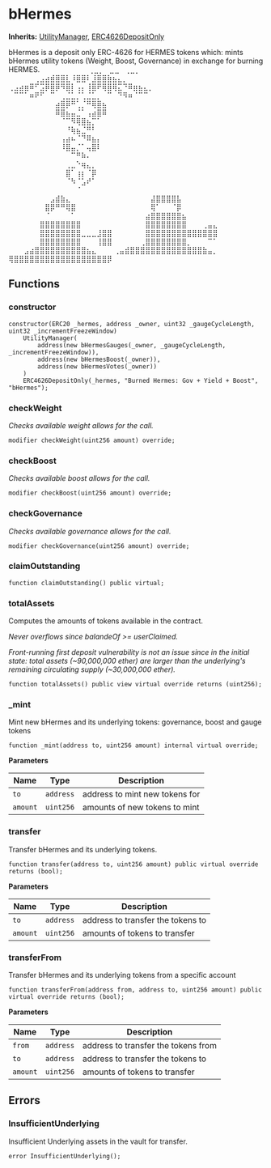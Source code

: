 # bHermes

**Inherits:**
[UtilityManager](/hermes/UtilityManager.sol/abstract.UtilityManager.md), [ERC4626DepositOnly](/erc-4626/ERC4626DepositOnly.sol/abstract.ERC4626DepositOnly.md)

bHermes is a deposit only ERC-4626 for HERMES tokens which:
mints bHermes utility tokens (Weight, Boost, Governance)
in exchange for burning HERMES.
⠀⠀⠀⠀⠀⠀⠀⠀⠀⢀⣀⡀⠀⣀⣀⠀⢀⣀⡀⠀⠀⠀⠀⠀⠀⠀⠀⠀⠀
⠀⠀⠀⠀⠀⢀⣠⣴⣾⣿⣿⣇⠸⣿⣿⠇⣸⣿⣿⣷⣦⣄⡀⠀⠀⠀⠀⠀⠀
⢀⣠⣴⣶⠿⠋⣩⡿⣿⡿⠻⣿⡇⢠⡄⢸⣿⠟⢿⣿⢿⣍⠙⠿⣶⣦⣄⡀⠀
⠀⠉⠉⠁⠶⠟⠋⠀⠉⠀⢀⣈⣁⡈⢁⣈⣁⡀⠀⠉⠀⠙⠻⠶⠈⠉⠉⠀⠀
⠀⠀⠀⠀⠀⠀⠀⠀⠀⣴⣿⡿⠛⢁⡈⠛⢿⣿⣦⠀⠀⠀⠀⠀⠀⠀⠀⠀⠀
⠀⠀⠀⠀⠀⠀⠀⠀⠀⠿⣿⣦⣤⣈⠁⢠⣴⣿⠿⠀⠀⠀⠀⠀⠀⠀⠀⠀⠀
⠀⠀⠀⠀⠀⠀⠀⠀⠀⠀⠈⠉⠻⢿⣿⣦⡉⠁⠀⠀⠀⠀⠀⠀⠀⠀⠀⠀⠀
⠀⠀⠀⠀⠀⠀⠀⠀⠀⠀⠀⠘⢷⣦⣈⠛⠃⠀⠀⠀⠀⠀⠀⠀⠀⠀⠀⠀⠀
⠀⠀⠀⠀⠀⠀⠀⠀⠀⠀⢠⣴⠦⠈⠙⠿⣦⡄⠀⠀⠀⠀⠀⠀⠀⠀⠀⠀⠀
⠀⠀⠀⠀⠀⠀⠀⠀⠀⠀⠸⣿⣤⡈⠁⢤⣿⠇⠀⠀⠀⠀⠀⠀⠀⠀⠀⠀⠀
⠀⠀⠀⠀⠀⠀⠀⠀⠀⠀⠀⠀⠉⠛⠷⠄⠀⠀⠀⠀⠀⠀⠀⠀⠀⠀⠀⠀⠀
⠀⠀⠀⠀⠀⠀⠀⠀⠀⠀⠀⢀⣀⠑⢶⣄⡀⠀⠀⠀⠀⠀⠀⠀⠀⠀⠀⠀⠀
⠀⠀⠀⠀⠀⠀⠀⠀⠀⠀⠀⣿⠁⢰⡆⠈⡿⠀⠀⠀⠀⠀⠀⠀⠀⠀⠀⠀⠀
⠀⠀⠀⠀⠀⠀⠀⠀⠀⠀⠀⠈⠳⠈⣡⠞⠁⠀⠀⠀⠀⠀⠀⠀⠀⠀⠀⠀⠀
⠀⠀⠀⠀⠀⠀⠀⠀⠀⠀⠀⠀⠀⠈⠀⠀⠀⠀⠀⠀⠀⠀⠀⠀⠀⠀⠀⠀⠀
⠀⠀⠀⠀⠀⠀⠀⠀⣠⣾⣷⣄⠀⠀⠀⠀⠀⠀⠀⠀
⠀⠀⠀⠀⠀⠀⠀⣼⣿⣿⣿⣿⣧⠀⠀⠀⠀⠀⠀⠀
⠀⠀⠀⠀⠀⠀⠀⣿⡿⠛⠛⢿⣿⠀⠀⠀⠀⠀⠀⠀
⠀⠀⠀⠀⠀⠀⠀⢿⠁⠀⠀⠈⡿⠀⠀⠀⠀⠀⠀⠀
⠀⠀⠀⠀⠀⠀⠀⠈⠀⠀⠀⠀⠁⠀⠀⠀⠀⠀⠀⠀
⠀⠀⠀⠀⠀⠀⣴⣿⣿⣿⣿⣿⣿⣦⠀⠀⠀⠀⠀⠀
⠀⠀⠀⠀⠀⠀⣿⣿⣿⣿⣿⣿⣿⣿⠀⠀⠀⠀⠀⠀
⠀⠀⠀⠀⠀⠀⣿⣿⣿⣿⣿⣿⣿⣿⠀⠀⠀⢀⣤⣄
⠀⠀⠀⠀⠀⠀⣿⣿⣿⣿⣿⣿⣿⣿⣀⣀⣀⣸⣿⣿
⠀⠀⠀⠀⠀⠀⣿⣿⣿⣿⣿⣿⣿⣿⣿⣿⣿⣿⣿⣿
⠀⠀⠀⠀⠀⠀⣿⣿⣿⣿⣿⣿⣿⣿⠀⠀⠀⢸⣿⣿
⠀⠀⠀⠀⠀⢀⣿⣿⣿⣿⣿⣿⣿⣿⡀⠀⠀⠀⠉⠁
⠀⠀⠀⣠⣴⣿⣿⣿⣿⣿⣿⣿⣿⣿⣿⣦⣄⠀⠀⠀
⢀⣤⣾⣿⣿⣿⣿⣿⣿⣿⣿⣿⣿⣿⣿⣿⣿⣷⣤⡀
⢿⣿⣿⣿⣿⣿⣿⣿⣿⣿⣿⣿⣿⣿⣿⣿⣿⣿⣿⡿


## Functions
### constructor


```solidity
constructor(ERC20 _hermes, address _owner, uint32 _gaugeCycleLength, uint32 _incrementFreezeWindow)
    UtilityManager(
        address(new bHermesGauges(_owner, _gaugeCycleLength, _incrementFreezeWindow)),
        address(new bHermesBoost(_owner)),
        address(new bHermesVotes(_owner))
    )
    ERC4626DepositOnly(_hermes, "Burned Hermes: Gov + Yield + Boost", "bHermes");
```

### checkWeight

*Checks available weight allows for the call.*


```solidity
modifier checkWeight(uint256 amount) override;
```

### checkBoost

*Checks available boost allows for the call.*


```solidity
modifier checkBoost(uint256 amount) override;
```

### checkGovernance

*Checks available governance allows for the call.*


```solidity
modifier checkGovernance(uint256 amount) override;
```

### claimOutstanding


```solidity
function claimOutstanding() public virtual;
```

### totalAssets

Computes the amounts of tokens available in the contract.

*Never overflows since balandeOf >= userClaimed.*

*Front-running first deposit vulnerability is not an
issue since in the initial state:
total assets (~90,000,000 ether) are larger than the
underlying's remaining circulating supply (~30,000,000 ether).*


```solidity
function totalAssets() public view virtual override returns (uint256);
```

### _mint

Mint new bHermes and its underlying tokens: governance, boost and gauge tokens


```solidity
function _mint(address to, uint256 amount) internal virtual override;
```
**Parameters**

|Name|Type|Description|
|----|----|-----------|
|`to`|`address`|address to mint new tokens for|
|`amount`|`uint256`|amounts of new tokens to mint|


### transfer

Transfer bHermes and its underlying tokens.


```solidity
function transfer(address to, uint256 amount) public virtual override returns (bool);
```
**Parameters**

|Name|Type|Description|
|----|----|-----------|
|`to`|`address`|address to transfer the tokens to|
|`amount`|`uint256`|amounts of tokens to transfer|


### transferFrom

Transfer bHermes and its underlying tokens from a specific account


```solidity
function transferFrom(address from, address to, uint256 amount) public virtual override returns (bool);
```
**Parameters**

|Name|Type|Description|
|----|----|-----------|
|`from`|`address`|address to transfer the tokens from|
|`to`|`address`|address to transfer the tokens to|
|`amount`|`uint256`|amounts of tokens to transfer|


## Errors
### InsufficientUnderlying
Insufficient Underlying assets in the vault for transfer.


```solidity
error InsufficientUnderlying();
```

